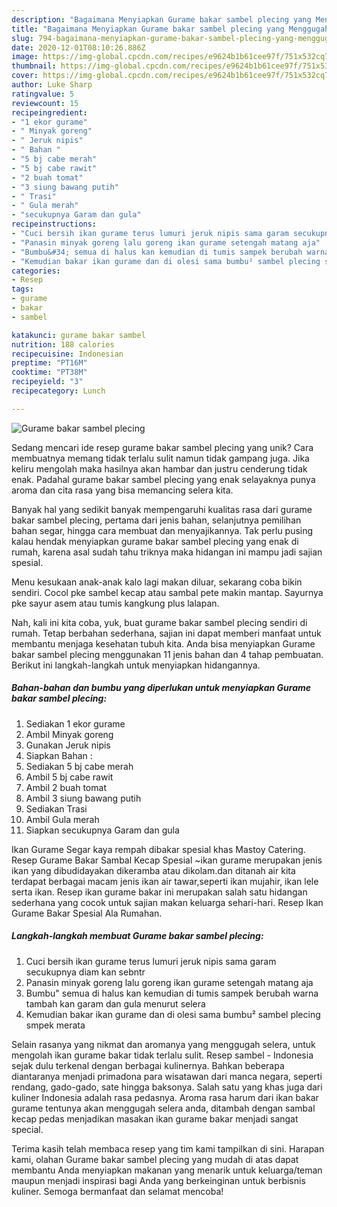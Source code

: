 ```yaml
---
description: "Bagaimana Menyiapkan Gurame bakar sambel plecing yang Menggugah Selera"
title: "Bagaimana Menyiapkan Gurame bakar sambel plecing yang Menggugah Selera"
slug: 794-bagaimana-menyiapkan-gurame-bakar-sambel-plecing-yang-menggugah-selera
date: 2020-12-01T08:10:26.886Z
image: https://img-global.cpcdn.com/recipes/e9624b1b61cee97f/751x532cq70/gurame-bakar-sambel-plecing-foto-resep-utama.jpg
thumbnail: https://img-global.cpcdn.com/recipes/e9624b1b61cee97f/751x532cq70/gurame-bakar-sambel-plecing-foto-resep-utama.jpg
cover: https://img-global.cpcdn.com/recipes/e9624b1b61cee97f/751x532cq70/gurame-bakar-sambel-plecing-foto-resep-utama.jpg
author: Luke Sharp
ratingvalue: 5
reviewcount: 15
recipeingredient:
- "1 ekor gurame"
- " Minyak goreng"
- " Jeruk nipis"
- " Bahan "
- "5 bj cabe merah"
- "5 bj cabe rawit"
- "2 buah tomat"
- "3 siung bawang putih"
- " Trasi"
- " Gula merah"
- "secukupnya Garam dan gula"
recipeinstructions:
- "Cuci bersih ikan gurame terus lumuri jeruk nipis sama garam secukupnya diam kan sebntr"
- "Panasin minyak goreng lalu goreng ikan gurame setengah matang aja"
- "Bumbu&#34; semua di halus kan kemudian di tumis sampek berubah warna tambah kan garam dan gula menurut selera"
- "Kemudian bakar ikan gurame dan di olesi sama bumbu² sambel plecing smpek merata"
categories:
- Resep
tags:
- gurame
- bakar
- sambel

katakunci: gurame bakar sambel 
nutrition: 188 calories
recipecuisine: Indonesian
preptime: "PT16M"
cooktime: "PT38M"
recipeyield: "3"
recipecategory: Lunch

---
```



![Gurame bakar sambel plecing](https://img-global.cpcdn.com/recipes/e9624b1b61cee97f/751x532cq70/gurame-bakar-sambel-plecing-foto-resep-utama.jpg)

Sedang mencari ide resep gurame bakar sambel plecing yang unik? Cara membuatnya memang tidak terlalu sulit namun tidak gampang juga. Jika keliru mengolah maka hasilnya akan hambar dan justru cenderung tidak enak. Padahal gurame bakar sambel plecing yang enak selayaknya punya aroma dan cita rasa yang bisa memancing selera kita.

Banyak hal yang sedikit banyak mempengaruhi kualitas rasa dari gurame bakar sambel plecing, pertama dari jenis bahan, selanjutnya pemilihan bahan segar, hingga cara membuat dan menyajikannya. Tak perlu pusing kalau hendak menyiapkan gurame bakar sambel plecing yang enak di rumah, karena asal sudah tahu triknya maka hidangan ini mampu jadi sajian spesial.

Menu kesukaan anak-anak kalo lagi makan diluar, sekarang coba bikin sendiri. Cocol pke sambel kecap atau sambal pete makin mantap. Sayurnya pke sayur asem atau tumis kangkung plus lalapan.


Nah, kali ini kita coba, yuk, buat gurame bakar sambel plecing sendiri di rumah. Tetap berbahan sederhana, sajian ini dapat memberi manfaat untuk membantu menjaga kesehatan tubuh kita. Anda bisa menyiapkan Gurame bakar sambel plecing menggunakan 11 jenis bahan dan 4 tahap pembuatan. Berikut ini langkah-langkah untuk menyiapkan hidangannya.

<!--inarticleads1-->

##### Bahan-bahan dan bumbu yang diperlukan untuk menyiapkan Gurame bakar sambel plecing:

1. Sediakan 1 ekor gurame
1. Ambil  Minyak goreng
1. Gunakan  Jeruk nipis
1. Siapkan  Bahan :
1. Sediakan 5 bj cabe merah
1. Ambil 5 bj cabe rawit
1. Ambil 2 buah tomat
1. Ambil 3 siung bawang putih
1. Sediakan  Trasi
1. Ambil  Gula merah
1. Siapkan secukupnya Garam dan gula


Ikan Gurame Segar kaya rempah dibakar spesial khas Mastoy Catering. Resep Gurame Bakar Sambal Kecap Spesial ~ikan gurame merupakan jenis ikan yang dibudidayakan dikeramba atau dikolam.dan ditanah air kita terdapat berbagai macam jenis ikan air tawar,seperti ikan mujahir, ikan lele serta ikan. Resep ikan gurame bakar ini merupakan salah satu hidangan sederhana yang cocok untuk sajian makan keluarga sehari-hari. Resep Ikan Gurame Bakar Spesial Ala Rumahan. 

<!--inarticleads2-->

##### Langkah-langkah membuat Gurame bakar sambel plecing:

1. Cuci bersih ikan gurame terus lumuri jeruk nipis sama garam secukupnya diam kan sebntr
1. Panasin minyak goreng lalu goreng ikan gurame setengah matang aja
1. Bumbu&#34; semua di halus kan kemudian di tumis sampek berubah warna tambah kan garam dan gula menurut selera
1. Kemudian bakar ikan gurame dan di olesi sama bumbu² sambel plecing smpek merata


Selain rasanya yang nikmat dan aromanya yang menggugah selera, untuk mengolah ikan gurame bakar tidak terlalu sulit. Resep sambel - Indonesia sejak dulu terkenal dengan berbagai kulinernya. Bahkan beberapa diantaranya menjadi primadona para wisatawan dari manca negara, seperti rendang, gado-gado, sate hingga baksonya. Salah satu yang khas juga dari kuliner Indonesia adalah rasa pedasnya. Aroma rasa harum dari ikan bakar gurame tentunya akan menggugah selera anda, ditambah dengan sambal kecap pedas menjadikan masakan ikan gurame bakar menjadi sangat special. 

Terima kasih telah membaca resep yang tim kami tampilkan di sini. Harapan kami, olahan Gurame bakar sambel plecing yang mudah di atas dapat membantu Anda menyiapkan makanan yang menarik untuk keluarga/teman maupun menjadi inspirasi bagi Anda yang berkeinginan untuk berbisnis kuliner. Semoga bermanfaat dan selamat mencoba!
